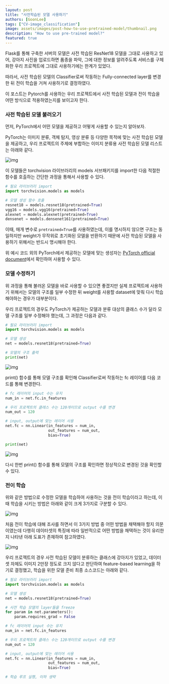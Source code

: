 ```yaml
---
layout: post
title: "사전학습된 모델 사용하기"
authors: [GoonLee]
tags: ["CV-image_classification"]
image: assets/images/post-how-to-use-pretrained-model/thumbnail.png
description: "How to use pre-trained model?"
featured: true
---
```


Flask를 통해 구축한 서버의 모델은 사전 학습된 ResNet18 모델을 그대로 사용하고 있어, 강아지 사진을 업로드하면 품종을 파악, 그에 대한 정보를 알려주도록 서비스를 구체화한 우리 프로젝트에 그대로 사용하기에는 한계가 있었다.

따라서, 사전 학습된 모델의 Classifier로써 작동하는 Fully-connected layer를 변경한 뒤 전이 학습을 거쳐 사용하기로 결정하였다.

이 포스트는 Pytorch를 사용하는 우리 프로젝트에서 사전 학습된 모델과 전이 학습을 어떤 방식으로 적용하였는지를 보이고자 한다.

### 사전 학습된 모델 불러오기

먼저, PyTorch에서 어떤 모델을 제공하고 어떻게 사용할 수 있는지 알아보자.

PyTorch는 이미지 분류, 객체 탐지, 영상 분류 등 다양한 목적에 맞는 사전 학습된 모델을 제공하고, 우리 프로젝트의 주제에 부합하는 이미지 분류용 사전 학습된 모델 리스트는 아래와 같다.

![img](../assets/images/post-how-to-use-pretrained-model/00_pretrained-model-list.png)

이 모델들은 torchvision 라이브러리의 models 서브패키지를 import한 다음 적절한 함수를 호출하는 간단한 과정을 통해서 사용할 수 있다.

````python
# 필요 라이브러리 import
import torchvision.models as models

# 모델 생성 함수 호출
resnet18 = models.resnet18(pretrained=True)
vgg16 = models.vgg16(pretrained=True)
alexnet = models.alexnet(pretrained=True)
densenet = models.densenet161(pretrained=True)
````

이때, 매개 변수로 `pretrained=True`를 사용하였는데, 이를 명시하지 않으면 구조는 동일하지만 weight가 무작위로 초기화된 모델을 반환하기 때문에 사전 학습된 모델을 사용하기 위해서는 반드시 명시해야 한다.

위 예시 코드 외의 PyTorch에서 제공하는 모델에 맞는 생성자는 [PyTorch official document](https://pytorch.org/docs/stable/torchvision/models.html)에서 확인하여 사용할 수 있다.

### 모델 수정하기

위 과정을 통해 불러온 모델을 바로 사용할 수 있으면 좋겠지만 실제 프로젝트에 사용하기 위해서는 모델의 구조를 일부 수정한 뒤 weight를 사용할 dataset에 맞춰 다시 학습해야하는 경우가 대부분이다.

우리 프로젝트의 경우도 PyTorch가 제공하는 모델과 분류 대상의 클래스 수가 달라 모델 구조를 일부 수정해야 했는데, 그 과정은 다음과 같다.

````python
# 필요 라이브러리 import
import torchvision.models as models

# 모델 생성
net = models.resnet18(pretrained=True)

# 모델의 구조 출력
print(net)
````

![img](../assets/images/post-how-to-use-pretrained-model/01_print-net-0.png)

print() 함수를 통해 모델 구조를 확인해 Classifier로써 작동하는 fc 레이어를 다음 코드를 통해 변경한다.

````python
# fc 레이어의 input 수는 유지
num_in = net.fc.in_features

# 우리 프로젝트의 클래스 수는 120개이므로 output 수를 변경
num_out = 120

# input, output에 맞는 레이어 사용
net.fc = nn.Linear(in_features = num_in, 
                   out_features = num_out, 
                   bias=True)

print(net)
````

![img](../assets/images/post-how-to-use-pretrained-model/02_print-net-1.png)

다시 한번 print() 함수를 통해 모델의 구조를 확인하면 정상적으로 변경된 것을 확인할 수 있다.

### 전이 학습

위와 같은 방법으로 수정한 모델을 학습하여 사용하는 것을 전이 학습이라고 하는데, 이때 학습을 시키는 방법은 아래와 같이 크게 3가지로 구분할 수 있다.

![img](../assets/images/post-how-to-use-pretrained-model/03_train-strategies.png)

처음 전이 학습에 대해 조사를 하면서 이 3가지 방법 중 어떤 방법을 채택해야 할지 의문이였는데 다행히 데이터셋의 특징에 따라 일반적으로 어떤 방법을 채택하는 것이 유리한지 나타낸 아래 도표가 존재하여 참고하였다.

![img](../assets/images/post-how-to-use-pretrained-model/04_train-strategies-selection.png)

우리 프로젝트의 경우 사전 학습된 모델이 분류하는 클래스에 강아지가 있었고, 데이터셋 자체도 이미지 2만장 정도로 크지 않다고 판단하여 feature-based learning을 하기로 결정했고, 학습을 위한 모델 준비 최종 소스코드는 아래와 같다.

````python
# 필요 라이브러리 import
import torchvision.models as models

# 모델 생성
net = models.resnet18(pretrained=True)

# 사전 학습 모델의 layer들을 freeze
for param in net.parameters():
    param.requires_grad = False

# fc 레이어의 input 수는 유지
num_in = net.fc.in_features

# 우리 프로젝트의 클래스 수는 120개이므로 output 수를 변경
num_out = 120

# input, output에 맞는 레이어 사용
net.fc = nn.Linear(in_features = num_in, 
                   out_features = num_out, 
                   bias=True)

# 학습 루프 실행, 이하 생략
````
